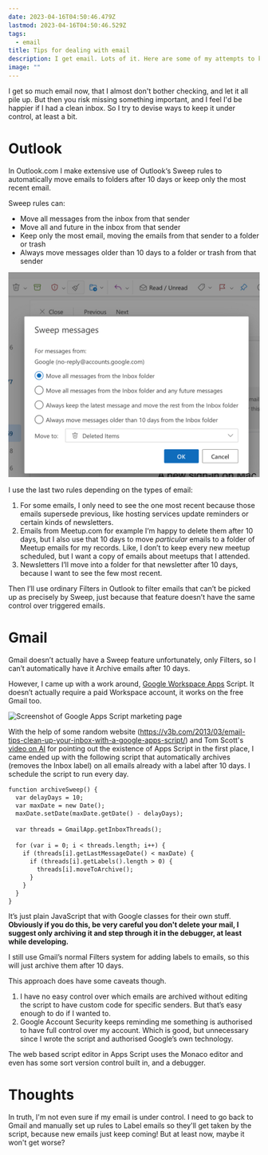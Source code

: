 ```yaml
---
date: 2023-04-16T04:50:46.479Z
lastmod: 2023-04-16T04:50:46.529Z
tags:
  - email
title: Tips for dealing with email
description: I get email. Lots of it. Here are some of my attempts to keep it under control
image: ""
---
```

I﻿ get so much email now, that I almost don't bother checking, and let it all pile up. But then you risk missing something important, and I feel I'd be happier if I had a clean inbox. So I try to devise ways to keep it under control, at least a bit.

# Outlook

In Outlook.com I make extensive use of Outlook‘s Sweep rules to automatically move emails to folders after 10 days or keep only the most recent email.

Sweep rules can:

* Move all messages from the inbox from that sender
* Move all and future in the inbox from that sender
* Keep only the most email, moving the emails from that sender to a folder or trash
* Always move messages older than 10 days to a folder or trash from that sender

![Screenshot of Outlook for Web’s Sweep Rule feature](../assets/images/mail-anthony-carrick-outlook.png "Creating a new Sweep Rule")

I use the last two rules depending on the types of email:

1. For some emails, I only need to see the one most recent because those emails supersede previous, like hosting services update reminders or certain kinds of newsletters.
2. Emails from Meetup.com for example I‘m happy to delete them after 10 days, but I also use that 10 days to move *particular* emails to a folder of Meetup emails for my records. Like, I don’t to keep every new meetup scheduled, but I want a copy of emails about meetups that I attended.
3. Newsletters I’ll move into a folder for that newsletter after 10 days, because I want to see the few most recent.

Then I’ll use ordinary Filters in Outlook to filter emails that can’t be picked up as precisely by Sweep, just because that feature doesn’t have the same control over triggered emails.

# Gmail

Gmail doesn’t actually have a Sweep feature unfortunately, only Filters, so I can’t automatically have it Archive emails after 10 days.

However, I came up with a work around, [Google Workspace Apps](https://script.google.com) Script. It doesn’t actually require a paid Workspace account, it works on the free Gmail too.

![Screenshot of Google Apps Script marketing page](../assets/images/apps-script-–-google-apps-script.png "Use Google Apps Script to script your own Google Workspace")

With the help of some random website (https://v3b.com/2013/03/email-tips-clean-up-your-inbox-with-a-google-apps-script/) and Tom Scott's [video on AI](https://www.youtube.com/watch?v=jPhJbKBuNnA) for pointing out the existence of Apps Script in the first place, I came ended up with the following script that automatically archives (removes the Inbox label) on all emails already with a label after 10 days. I schedule the script to run every day. 

```
function archiveSweep() {
  var delayDays = 10;
  var maxDate = new Date();
  maxDate.setDate(maxDate.getDate() - delayDays);

  var threads = GmailApp.getInboxThreads();

  for (var i = 0; i < threads.length; i++) {
    if (threads[i].getLastMessageDate() < maxDate) {
      if (threads[i].getLabels().length > 0) {
        threads[i].moveToArchive();
      }
    }
  }
}
```

It’s just plain JavaScript that with Google classes for their own stuff. **Obviously if you do this, be very careful you don't delete your mail, I suggest only archiving it and step through it in the debugger, at least while developing.** 

I still use Gmail’s normal Filters system for adding labels to emails, so this will just archive them after 10 days.

This approach does have some caveats though. 

1. I have no easy control over which emails are archived without editing the script to have custom code for specific senders. But that’s easy enough to do if I wanted to. 
2. Google Account Security keeps reminding me something is authorised to have full control over my account. Which is good, but unnecessary since I wrote the script and authorised Google’s own technology.

The web based script editor in Apps Script uses the Monaco editor and even has some sort version control built in, and a debugger.

# Thoughts

I﻿n truth, I'm not even sure if my email is under control. I need to go back to Gmail and manually set up rules to Label emails so they'll get taken by the script, because new emails just keep coming! But at least now, maybe it won't get worse? 